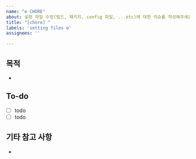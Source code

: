 ```yaml
---
name: "⚙️ CHORE"
about: 설정 파일 수정(빌드, 패키지, config 파일, ...etc)에 대한 이슈를 작성해주세요.
title: "[chore] "
labels: 'setting files ⚙️'
assignees: ''

---
```

## 목적

- 

## To-do

- [ ] todo
- [ ] todo

## 기타 참고 사항

- 
